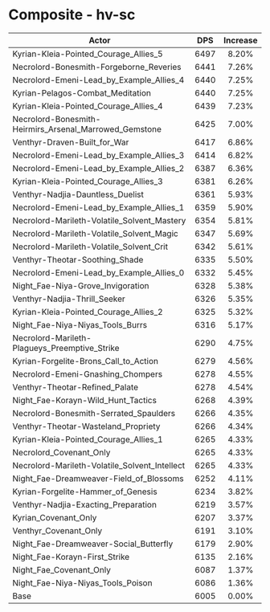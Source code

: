 # Composite - hv-sc
| Actor | DPS | Increase |
|---|:---:|:---:|
|Kyrian-Kleia-Pointed_Courage_Allies_5|6497|8.20%|
|Necrolord-Bonesmith-Forgeborne_Reveries|6441|7.26%|
|Necrolord-Emeni-Lead_by_Example_Allies_4|6440|7.25%|
|Kyrian-Pelagos-Combat_Meditation|6440|7.25%|
|Kyrian-Kleia-Pointed_Courage_Allies_4|6439|7.23%|
|Necrolord-Bonesmith-Heirmirs_Arsenal_Marrowed_Gemstone|6425|7.00%|
|Venthyr-Draven-Built_for_War|6417|6.86%|
|Necrolord-Emeni-Lead_by_Example_Allies_3|6414|6.82%|
|Necrolord-Emeni-Lead_by_Example_Allies_2|6387|6.36%|
|Kyrian-Kleia-Pointed_Courage_Allies_3|6381|6.26%|
|Venthyr-Nadjia-Dauntless_Duelist|6361|5.93%|
|Necrolord-Emeni-Lead_by_Example_Allies_1|6359|5.90%|
|Necrolord-Marileth-Volatile_Solvent_Mastery|6354|5.81%|
|Necrolord-Marileth-Volatile_Solvent_Magic|6347|5.69%|
|Necrolord-Marileth-Volatile_Solvent_Crit|6342|5.61%|
|Venthyr-Theotar-Soothing_Shade|6335|5.50%|
|Necrolord-Emeni-Lead_by_Example_Allies_0|6332|5.45%|
|Night_Fae-Niya-Grove_Invigoration|6328|5.38%|
|Venthyr-Nadjia-Thrill_Seeker|6326|5.35%|
|Kyrian-Kleia-Pointed_Courage_Allies_2|6325|5.32%|
|Night_Fae-Niya-Niyas_Tools_Burrs|6316|5.17%|
|Necrolord-Marileth-Plagueys_Preemptive_Strike|6290|4.75%|
|Kyrian-Forgelite-Brons_Call_to_Action|6279|4.56%|
|Necrolord-Emeni-Gnashing_Chompers|6278|4.55%|
|Venthyr-Theotar-Refined_Palate|6278|4.54%|
|Night_Fae-Korayn-Wild_Hunt_Tactics|6268|4.39%|
|Necrolord-Bonesmith-Serrated_Spaulders|6266|4.35%|
|Venthyr-Theotar-Wasteland_Propriety|6266|4.34%|
|Kyrian-Kleia-Pointed_Courage_Allies_1|6265|4.33%|
|Necrolord_Covenant_Only|6265|4.33%|
|Necrolord-Marileth-Volatile_Solvent_Intellect|6265|4.33%|
|Night_Fae-Dreamweaver-Field_of_Blossoms|6252|4.11%|
|Kyrian-Forgelite-Hammer_of_Genesis|6234|3.82%|
|Venthyr-Nadjia-Exacting_Preparation|6219|3.57%|
|Kyrian_Covenant_Only|6207|3.37%|
|Venthyr_Covenant_Only|6191|3.10%|
|Night_Fae-Dreamweaver-Social_Butterfly|6179|2.90%|
|Night_Fae-Korayn-First_Strike|6135|2.16%|
|Night_Fae_Covenant_Only|6087|1.37%|
|Night_Fae-Niya-Niyas_Tools_Poison|6086|1.36%|
|Base|6005|0.00%|
